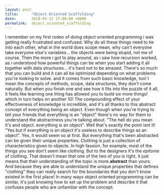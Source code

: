 ```yaml
---
layout: post
title:      "Object Oriented Scaffolding"
date:       2018-05-12 17:08:08 +0000
permalink:  object_oriented_scaffolding
---
```



I remember on my first rodeo of doing object oriented programming i was getting really frustrated and confused. Why do all these things need to tie into each other, what in the world does scope mean, why can't everyone take everyone else's variables... the objects were being stupid, not me of course. Then the more i got to play around, as i saw how recursion worked, as i understood how powerful things can be when you start adding it all together with data structures... it's hard not to be amazed. There's so much that you can build and it can all be optimized depending on what problems you're looking to solve. and it comes from such basic knowledge, too! I mean the concepts of methods, scope, data structures, they don't come naturally. But when you finish one and see how it fits into the puzzle of it all, it feels like learning one thing has allowed you to build six more things! which in turn helps on another 10!  The compounding effect of your effectiveness of knowledge is incredible, and it's all thanks to this abstract concept of everything being an object. Even though when you're trying to tell your friends that everything is an "object" there's no way for them to understand the abstractness you're talking about. "The hell do you mean it's and object. everything is an object". Well that's exactly the point isnt it! "Yes but if everything is an object it's useless to describe things as an object". Yes, it would seem so at first. But everything that's been abstracted can be given their unique properties. Clothing is just a collection of characteristics given to objects. In high fassion, for example, most of the things you see don't seem like clothing. But to the designers it's the *epitome* of clothing. That doesn't mean that one of the two of you is right, it just means that their understanding of the topic is more **abstract** than yours. And because they are able to understand the unique properties that defines "clothing" they can really search for the boundaries that you don't know existed in the first place! In many ways object oriented programming can be similar, it's just knowing how to set up the problem and describe it that confuses people who are unfamiliar with the concept.
